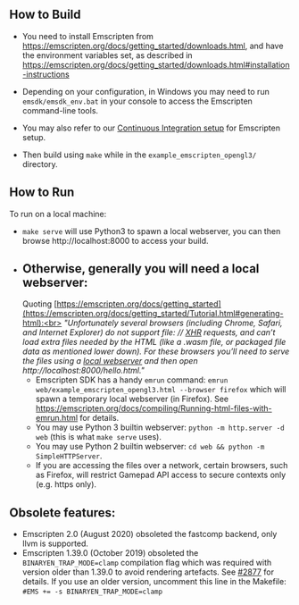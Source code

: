 ## How to Build

- You need to install Emscripten from https://emscripten.org/docs/getting_started/downloads.html, and have the
  environment variables set, as described
  in https://emscripten.org/docs/getting_started/downloads.html#installation-instructions

- Depending on your configuration, in Windows you may need to run `emsdk/emsdk_env.bat` in your console to access the
  Emscripten command-line tools.

- You may also refer to
  our [Continuous Integration setup](https://github.com/ocornut/imgui/tree/master/.github/workflows) for Emscripten
  setup.

- Then build using `make` while in the `example_emscripten_opengl3/` directory.

## How to Run

To run on a local machine:

- `make serve` will use Python3 to spawn a local webserver, you can then browse http://localhost:8000 to access your
  build.
- Otherwise, generally you will need a local webserver:
    -
    Quoting [https://emscripten.org/docs/getting_started](https://emscripten.org/docs/getting_started/Tutorial.html#generating-html):<br>
    _"Unfortunately several browsers (including Chrome, Safari, and Internet Explorer) do not support file:
    // [XHR](https://emscripten.org/docs/site/glossary.html#term-xhr) requests, and can’t load extra files needed by the
    HTML (like a .wasm file, or packaged file data as mentioned lower down). For these browsers you’ll need to serve the
    files using a [local webserver](https://emscripten.org/docs/getting_started/FAQ.html#faq-local-webserver) and then
    open http://localhost:8000/hello.html."_
    - Emscripten SDK has a handy `emrun` command: `emrun web/example_emscripten_opengl3.html --browser firefox` which
      will spawn a temporary local webserver (in Firefox).
      See https://emscripten.org/docs/compiling/Running-html-files-with-emrun.html for details.
    - You may use Python 3 builtin webserver: `python -m http.server -d web` (this is what `make serve` uses).
    - You may use Python 2 builtin webserver: `cd web && python -m SimpleHTTPServer`.
    - If you are accessing the files over a network, certain browsers, such as Firefox, will restrict Gamepad API access
      to secure contexts only (e.g. https only).

## Obsolete features:

- Emscripten 2.0 (August 2020) obsoleted the fastcomp backend, only llvm is supported.
- Emscripten 1.39.0 (October 2019) obsoleted the `BINARYEN_TRAP_MODE=clamp` compilation flag which was required with
  version older than 1.39.0 to avoid rendering artefacts. See [#2877](https://github.com/ocornut/imgui/issues/2877) for
  details. If you use an older version, uncomment this line in the Makefile: `#EMS += -s BINARYEN_TRAP_MODE=clamp`
